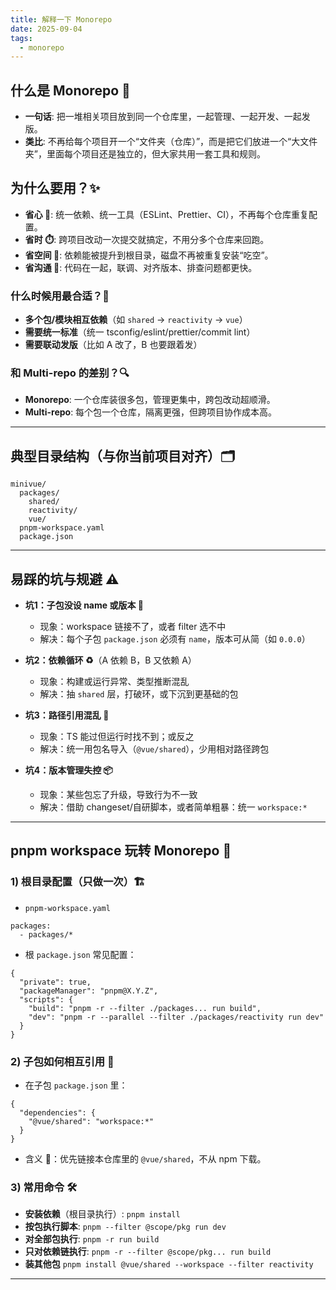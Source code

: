 ```yaml
---
title: 解释一下 Monorepo
date: 2025-09-04
tags: 
  - monorepo
---
```


## 什么是 Monorepo 🚀

- **一句话**: 把一堆相关项目放到同一个仓库里，一起管理、一起开发、一起发版。
- **类比**: 不再给每个项目开一个“文件夹（仓库）”，而是把它们放进一个“大文件夹”，里面每个项目还是独立的，但大家共用一套工具和规则。

## 为什么要用？✨

- **省心 🧹**: 统一依赖、统一工具（ESLint、Prettier、CI），不再每个仓库重复配置。
- **省时 ⏱️**: 跨项目改动一次提交就搞定，不用分多个仓库来回跑。
- **省空间 💾**: 依赖能被提升到根目录，磁盘不再被重复安装“吃空”。
- **省沟通 💬**: 代码在一起，联调、对齐版本、排查问题都更快。

### 什么时候用最合适？🎯

- **多个包/模块相互依赖**（如 `shared` -> `reactivity` -> `vue`）
- **需要统一标准**（统一 tsconfig/eslint/prettier/commit lint）
- **需要联动发版**（比如 A 改了，B 也要跟着发）

### 和 Multi-repo 的差别？🔍

- **Monorepo**: 一个仓库装很多包，管理更集中，跨包改动超顺滑。
- **Multi-repo**: 每个包一个仓库，隔离更强，但跨项目协作成本高。

---

## 典型目录结构（与你当前项目对齐）🗂️

```
minivue/
  packages/
    shared/
    reactivity/
    vue/
  pnpm-workspace.yaml
  package.json
```

---

## 易踩的坑与规避 ⚠️

- **坑1：子包没设 name 或版本 🧱**
    - 现象：workspace 链接不了，或者 filter 选不中
    - 解决：每个子包 `package.json` 必须有 `name`，版本可从简（如 `0.0.0`）

- **坑2：依赖循环 ♻️**（A 依赖 B，B 又依赖 A）
    - 现象：构建或运行异常、类型推断混乱
    - 解决：抽 `shared` 层，打破环，或下沉到更基础的包

- **坑3：路径引用混乱 🧭**
    - 现象：TS 能过但运行时找不到；或反之
    - 解决：统一用包名导入（`@vue/shared`），少用相对路径跨包

- **坑4：版本管理失控 📦**
    - 现象：某些包忘了升级，导致行为不一致
    - 解决：借助 changeset/自研脚本，或者简单粗暴：统一 `workspace:*`

---

## pnpm workspace 玩转 Monorepo 🧰

### 1) 根目录配置（只做一次）🏗️

- `pnpm-workspace.yaml`

```
packages:
  - packages/*
```

- 根 `package.json` 常见配置：

```
{
  "private": true,
  "packageManager": "pnpm@X.Y.Z",
  "scripts": {
    "build": "pnpm -r --filter ./packages... run build",
    "dev": "pnpm -r --parallel --filter ./packages/reactivity run dev"
  }
}
```

### 2) 子包如何相互引用 🔗

- 在子包 `package.json` 里：

```
{
  "dependencies": {
    "@vue/shared": "workspace:*"
  }
}
```

- 含义 📝：优先链接本仓库里的 `@vue/shared`，不从 npm 下载。

### 3) 常用命令 🛠️

- **安装依赖**（根目录执行）: `pnpm install`
- **按包执行脚本**: `pnpm --filter @scope/pkg run dev`
- **对全部包执行**: `pnpm -r run build`
- **只对依赖链执行**: `pnpm -r --filter @scope/pkg... run build`
- **装其他包** `pnpm install @vue/shared --workspace --filter reactivity`

---



